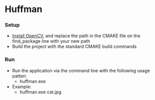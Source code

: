 # Huffman
### Setup

- [Install OpenCV](https://opencv.org/releases/), and replace the path in the CMAKE file on the find_package line with your new path
- Build the project with the standard CMAKE build commands

### Run

- Run the application via the command line with the following usage patten:
    - huffman.exe <image>
- Example:
    - huffman.exe cat.jpg
